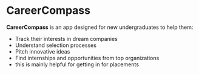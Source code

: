 # CareerCompass

**CareerCompass** is an app designed for new undergraduates to help them:
- Track their interests in dream companies
- Understand selection processes
- Pitch innovative ideas
- Find internships and opportunities from top organizations
- this is mainly helpful for getting in for placements 
